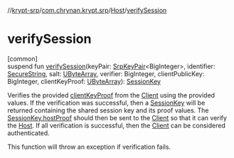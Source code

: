 //[krypt-srp](../../../index.md)/[com.chrynan.krypt.srp](../index.md)/[Host](index.md)/[verifySession](verify-session.md)

# verifySession

[common]\
suspend fun [verifySession](verify-session.md)(keyPair: [SrpKeyPair](../-srp-key-pair/index.md)&lt;BigInteger&gt;, identifier: [SecureString](../../../../krypt-core/krypt-core/com.chrynan.krypt.core/-secure-string/index.md), salt: [UByteArray](https://kotlinlang.org/api/latest/jvm/stdlib/kotlin/-u-byte-array/index.html), verifier: BigInteger, clientPublicKey: BigInteger, clientKeyProof: [UByteArray](https://kotlinlang.org/api/latest/jvm/stdlib/kotlin/-u-byte-array/index.html)): [SessionKey](../-session-key/index.md)

Verifies the provided [clientKeyProof](verify-session.md) from the [Client](../-client/index.md) using the provided values. If the verification was successful, then a [SessionKey](../-session-key/index.md) will be returned containing the shared session key and its proof values. The [SessionKey.hostProof](../-session-key/host-proof.md) should then be sent to the [Client](../-client/index.md) so that it can verify the [Host](index.md). If all verification is successful, then the [Client](../-client/index.md) can be considered authenticated.

This function will throw an exception if verification fails.

